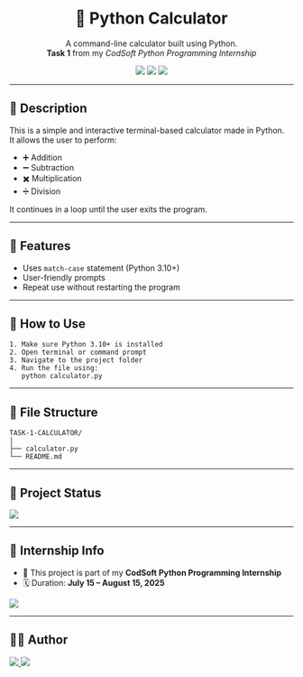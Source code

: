 <h1 align="center">🔢 Python Calculator</h1>

<p align="center">
  A command-line calculator built using Python.<br>
  <b>Task 1</b> from my <i>CodSoft Python Programming Internship</i>
</p>

<p align="center">
  <img src="https://img.shields.io/badge/Python-3.10%2B-blue?logo=python">
  <img src="https://img.shields.io/badge/Project-Type-Console-green">
  <img src="https://img.shields.io/badge/Status-Completed-brightgreen">
</p>

---

## 📜 Description

This is a simple and interactive terminal-based calculator made in Python.  
It allows the user to perform:

- ➕ Addition  
- ➖ Subtraction  
- ✖️ Multiplication  
- ➗ Division  

It continues in a loop until the user exits the program.

---

## 🚀 Features

- Uses `match-case` statement (Python 3.10+)
- User-friendly prompts
- Repeat use without restarting the program

---

## 🧠 How to Use

```
1. Make sure Python 3.10+ is installed
2. Open terminal or command prompt
3. Navigate to the project folder
4. Run the file using:
   python calculator.py
```

---

## 📂 File Structure

```
TASK-1-CALCULATOR/
│
├── calculator.py
└── README.md
```

---

## 🏁 Project Status

<img src="https://img.shields.io/badge/Project-Completed-brightgreen?style=for-the-badge&logo=checkmarx">

---

## 🏢 Internship Info

- 🔸 This project is part of my **CodSoft Python Programming Internship**
- 🗓 Duration: **July 15 – August 15, 2025**

<a href="https://www.codsoft.in/">
  <img src="https://img.shields.io/badge/CodSoft-Official%20Website-blueviolet?style=for-the-badge&logo=windows&logoColor=white">
</a>

---

## 🙋‍♂️ Author

<p align="left">
  <a href="https://github.com/aaryan498">
    <img src="https://img.shields.io/badge/GitHub-@aaryan498-black?style=for-the-badge&logo=github">
  </a>
  <a href="https://www.linkedin.com/in/aaryan-kumar-ai-498-coder">
    <img src="https://img.shields.io/badge/LinkedIn-Aaryan%20Kumar-blue?style=for-the-badge&logo=linkedin">
  </a>
</p>
